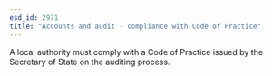 ```yaml
---
esd_id: 2971
title: "Accounts and audit - compliance with Code of Practice"
---
```


A local authority must comply with a Code of Practice issued by the Secretary of State on the auditing process.

